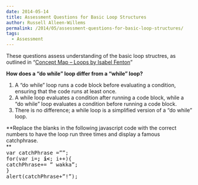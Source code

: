 ```yaml
---
date: 2014-05-14
title: Assessment Questions for Basic Loop Structures
author: Russell Alleen-Willems
permalink: /2014/05/assessment-questions-for-basic-loop-structures/
tags:
  - Assessment
---
```

These questions assess understanding of the basic loop structres, as outlined in &#8220;[Concept Map – Loops by Isabel Fenton][1]&#8221;

**How does a &#8220;do while&#8221; loop differ from a &#8220;while&#8221; loop?**

1.  A &#8220;do while&#8221; loop runs a code block before evaluating a condition, ensuring that the code runs at least once.
2.  A while loop evaluates a condition after running a code block, while a &#8220;do while&#8221; loop evaluates a condition before running a code block.
3.  There is no difference; a while loop is a simplified version of a &#8220;do while&#8221; loop.

**Replace the blanks in the following javascript code with the correct numbers to have the loop run three times and display a famous catchphrase.  
**  
<span style="font-family: monospace, san serif;">var catchPhrase =&#8221;&#8221;;<br /> for(var i=__; i<__; i++){<br /> catchPhrase+= &#8221; wakka&#8221;;<br /> }<br /> alert(catchPhrase+&#8221;!&#8221;);</span>

 [1]: http://teaching.software-carpentry.org/2014/05/07/concept-map-loops-2/
